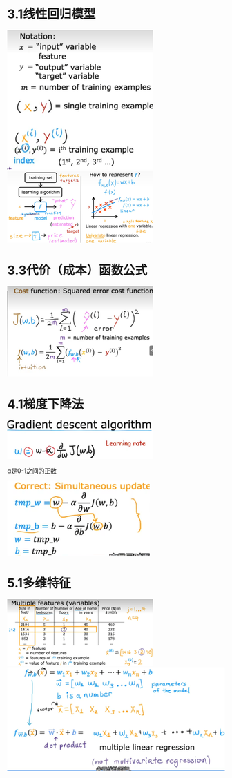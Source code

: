 # 3.1线性回归模型

<img src="assets/image-20240829014127294.png" alt="image-20240829014127294" style="zoom:33%;" />

<img src="assets/image-20240829014640974.png" alt="image-20240829014640974" style="zoom:33%;" />

# 3.3代价（成本）函数公式

<img src="assets/image-20240829020825989.png" alt="image-20240829020825989" style="zoom:33%;" />

#  4.1梯度下降法

<img src="assets/image-20240902201209283.png" alt="image-20240902201209283" style="zoom:33%;" />

α是0-1之间的正数

<img src="assets/image-20240902210010027.png" alt="image-20240902210010027" style="zoom:33%;" />

# 5.1多维特征

<img src="assets/image-20240902235503765.png" alt="image-20240902235503765" style="zoom:33%;" />

<img src="assets/image-20240903000038946.png" alt="image-20240903000038946" style="zoom:50%;" />



